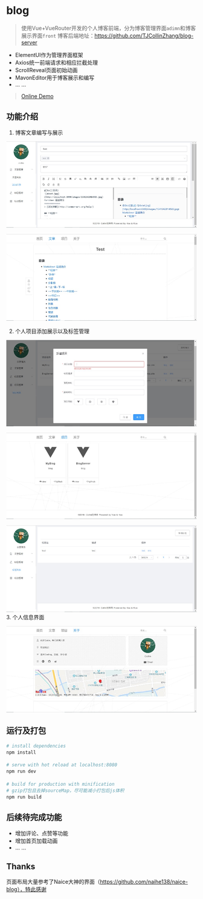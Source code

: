 # blog

> 使用Vue+VueRouter开发的个人博客前端，分为博客管理界面`adimn`和博客展示界面`front`
博客后端地址：https://github.com/TJCollinZhang/blog-server
 - ElementUI作为管理界面框架
 - Axios统一前端请求和相应拦截处理
 - ScrollReveal页面初始动画
 - MavonEditor用于博客展示和编写
 - ... ...

> [Online Demo](blog.collinjs.site)

## 功能介绍
1. 博客文章编写与展示

  ![MarkdownEditor](screenshots/blog-editor.jpg)

  ![Article](screenshots/blog-markdown.jpg)

2. 个人项目添加展示以及标签管理

  ![ProjectEdit](screenshots/project-edit.jpg)

  ![ProjectShow](screenshots/project-show.jpg)

  ![TagList](screenshots/tag-list.jpg)
3. 个人信息界面

  ![ProjectEdit](screenshots/about.jpg)


## 运行及打包

``` bash
# install dependencies
npm install

# serve with hot reload at localhost:8080
npm run dev

# build for production with minification
# gzip打包且去掉sourceMap，尽可能减小打包后js体积
npm run build

```


## 后续待完成功能
 - 增加评论、点赞等功能
 - 增加首页加载动画
 - ... ...

## Thanks
页面布局大量参考了Naice大神的界面（https://github.com/naihe138/naice-blog），特此感谢
